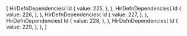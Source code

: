 [
    HirDefnDependencies(
        Id {
            value: 225,
        },
    ),
    HirDefnDependencies(
        Id {
            value: 226,
        },
    ),
    HirDefnDependencies(
        Id {
            value: 227,
        },
    ),
    HirDefnDependencies(
        Id {
            value: 228,
        },
    ),
    HirDefnDependencies(
        Id {
            value: 229,
        },
    ),
]